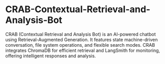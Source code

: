 # CRAB-Contextual-Retrieval-and-Analysis-Bot
CRAB (Contextual Retrieval and Analysis Bot) is an AI-powered chatbot using Retrieval-Augmented Generation. It features state machine-driven conversation, file system operations, and flexible search modes. CRAB integrates ChromaDB for efficient retrieval and LangSmith for monitoring, offering intelligent responses and analysis.
